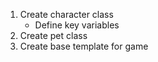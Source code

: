 1) Create character class
    - Define key variables
2) Create pet class
3) Create base template for game
